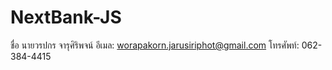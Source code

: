 # NextBank-JS
 ชื่อ นายวรปกร จารุศิริพจน์ อีเมล: worapakorn.jarusiriphot@gmail.com โทรศัพท์: 062-384-4415
